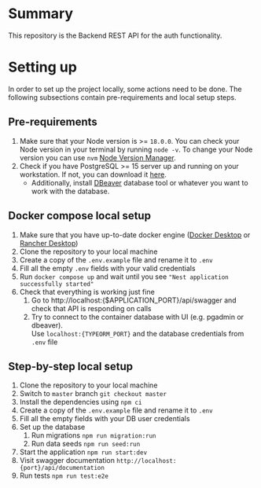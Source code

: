 # Summary

This repository is the Backend REST API for the auth functionality.

# Setting up

In order to set up the project locally, some actions need to be done. The following subsections contain pre-requirements and local setup steps.

## Pre-requirements

1. Make sure that your Node version is >= `18.0.0`.
   You can check your Node version in your terminal by running `node -v`. To change your Node version you can use `nvm` [Node Version Manager](https://github.com/nvm-sh/nvm).
2. Check if you have PostgreSQL >= 15 server up and running on your workstation. If not, you can download it [here](https://www.postgresql.org/download/).
    - Additionally, install [DBeaver](https://dbeaver.io/) database tool or whatever you want to work with the database.

## Docker compose local setup

1. Make sure that you have up-to-date docker engine ([Docker Desktop](https://www.docker.com/products/docker-desktop/) or [Rancher Desktop](https://rancherdesktop.io/))
2. Clone the repository to your local machine
3. Create a copy of the `.env.example` file and rename it to `.env`
4. Fill all the empty `.env` fields with your valid credentials
5. Run `docker compose up` and wait until you see `"Nest application successfully started"`
6. Check that everything is working just fine
    1. Go to http://localhost:{$APPLICATION_PORT}/api/swagger and check that API is responding on calls
    3. Try to connect to the container database with UI (e.g. pgadmin or dbeaver). <br>Use `localhost:{TYPEORM_PORT}` and the database credentials from `.env` file

## Step-by-step local setup

1. Clone the repository to your local machine
2. Switch to `master` branch `git checkout master`
3. Install the dependencies using `npm ci`
4. Create a copy of the `.env.example` file and rename it to `.env`
5. Fill all the empty fields with your DB user credentials
6. Set up the database
    1. Run migrations `npm run migration:run`
    2. Run data seeds `npm run seed:run`
7. Start the application `npm run start:dev`
8. Visit swagger documentation `http://localhost:{port}/api/documentation`
9. Run tests `npm run test:e2e`